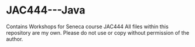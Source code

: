 # JAC444---Java
Contains Workshops for Seneca course JAC444
All files within this repository are my own. Please do not use or copy without permission of the author.
